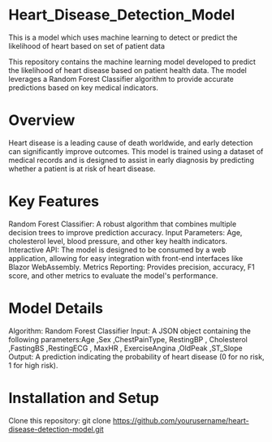 # Heart_Disease_Detection_Model
This is a model which uses machine learning to detect or predict the likelihood  of heart based on set of patient data


This repository contains the machine learning model developed to predict the likelihood of heart disease based on patient health data. The model leverages a Random Forest Classifier algorithm to provide accurate predictions based on key medical indicators.

# Overview

Heart disease is a leading cause of death worldwide, and early detection can significantly improve outcomes. This model is trained using a dataset of medical records and is designed to assist in early diagnosis by predicting whether a patient is at risk of heart disease.

# Key Features
Random Forest Classifier: A robust algorithm that combines multiple decision trees to improve prediction accuracy.
Input Parameters: Age, cholesterol level, blood pressure, and other key health indicators.
Interactive API: The model is designed to be consumed by a web application, allowing for easy integration with front-end interfaces like Blazor WebAssembly.
Metrics Reporting: Provides precision, accuracy, F1 score, and other metrics to evaluate the model's performance.


# Model Details
Algorithm: Random Forest Classifier
Input: A JSON object containing the following parameters:Age ,Sex ,ChestPainType, RestingBP , Cholesterol ,FastingBS ,RestingECG , MaxHR , ExerciseAngina ,OldPeak ,ST_Slope
Output: A prediction indicating the probability of heart disease (0 for no risk, 1 for high risk).

# Installation and Setup

Clone this repository:
git clone https://github.com/yourusername/heart-disease-detection-model.git

